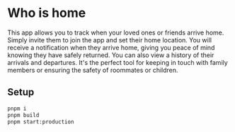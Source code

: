 # Who is home

This app allows you to track when your loved ones or friends arrive home. Simply invite them to join the app and set their home location. You will receive a notification when they arrive home, giving you peace of mind knowing they have safely returned. You can also view a history of their arrivals and departures. It's the perfect tool for keeping in touch with family members or ensuring the safety of roommates or children.

## Setup

```bash
pnpm i
pnpm build
pnpm start:production
```
